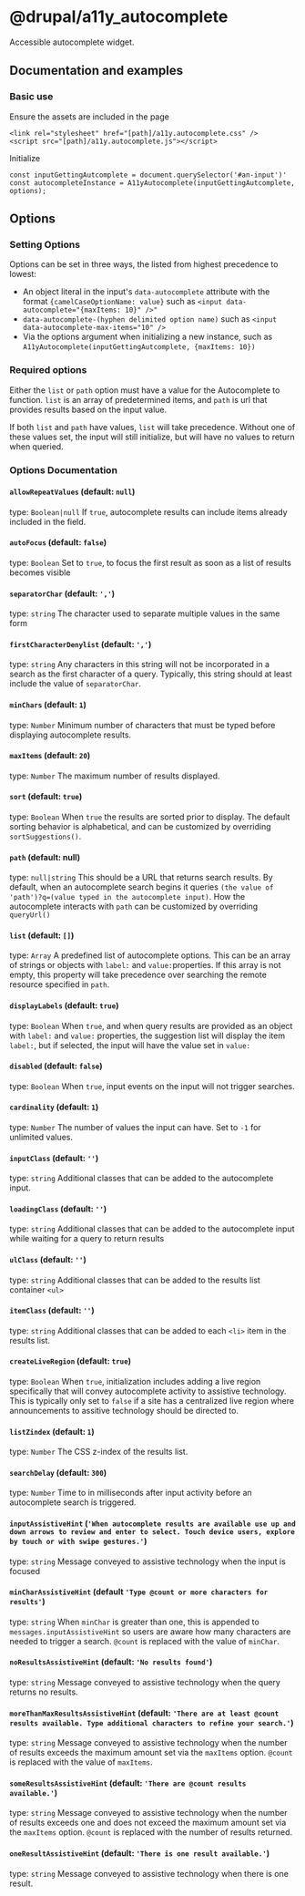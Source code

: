 # @drupal/a11y_autocomplete

Accessible autocomplete widget.

## Documentation and examples

### Basic use

Ensure the assets are included in the page

```
<link rel="stylesheet" href="[path]/a11y.autocomplete.css" />
<script src="[path]/a11y.autocomplete.js"></script>
```

Initialize

```
const inputGettingAutcomplete = document.querySelector('#an-input')'
const autocompleteInstance = A11yAutocomplete(inputGettingAutcomplete, options);
```

## Options

### Setting Options

Options can be set in three ways, the listed from highest precedence to lowest:

- An object literal in the input's `data-autocomplete` attribute with the format
  `{camelCaseOptionName: value}` such as `<input data-autocomplete="{maxItems: 10}" />"`
- `data-autocomplete-(hyphen delimited option name)` such as
  `<input data-autocomplete-max-items="10" />`
- Via the options argument when initializing a new instance, such as
  `A11yAutocomplete(inputGettingAutcomplete, {maxItems: 10})`

### Required options

Either the `list` or `path` option must have a value for the Autocomplete to function.
`list` is an array of predetermined items, and `path` is url that provides results
based on the input value.

If both `list` and `path` have values, `list` will take precedence. Without one
of these values set, the input will still initialize, but will have no values to return when queried.

### Options Documentation

#### `allowRepeatValues` (default: `null`)

type: `Boolean|null`
If `true`, autocomplete results can include items already included in the field.

#### `autoFocus` (default: `false`)

type: `Boolean`
Set to `true`, to focus the first result as soon as a list of results becomes visible

#### `separatorChar` (default: `','`)

type: `string`
The character used to separate multiple values in the same form

#### `firstCharacterDenylist` (default: `','`)

type: `string`
Any characters in this string will not be incorporated in a search as the first
character of a query. Typically, this string should at least include the value of `separatorChar`.

#### `minChars` (default: `1`)

type: `Number`
Minimum number of characters that must be typed before displaying autocomplete results.

#### `maxItems` (default: `20`)

type: `Number`
The maximum number of results displayed.

#### `sort` (default: `true`)

type: `Boolean`
When `true` the results are sorted prior to display. The default sorting behavior
is alphabetical, and can be customized by overriding `sortSuggestions()`.

#### `path` (default: null)

type: `null|string`
This should be a URL that returns search results. By default, when an autocomplete
search begins it queries `(the value of 'path')?q=(value typed in the autocomplete input)`.
How the autocomplete interacts with `path` can be customized by overriding `queryUrl()`

#### `list` (default: `[]`)

type: `Array`
A predefined list of autocomplete options. This can be an array of strings or objects with
`label:` and `value:`properties. If this array is not empty, this property will take
precedence over searching the remote resource specified in `path`.

#### `displayLabels` (default: `true`)

type: `Boolean`
When `true`, and when query results are provided as an object with `label:` and `value:` properties, the suggestion list
will display the item `label:`, but if selected, the input will have the value set in `value:`

#### `disabled` (default: `false`)

type: `Boolean`
When `true`, input events on the input will not trigger searches.

#### `cardinality` (default: `1`)

type: `Number`
The number of values the input can have. Set to `-1` for unlimited values.

#### `inputClass` (default: `''`)

type: `string`
Additional classes that can be added to the autocomplete input.

#### `loadingClass` (default: `''`)

type: `string`
Additional classes that can be added to the autocomplete input while waiting for
a query to return results

#### `ulClass` (default: `''`)

type: `string`
Additional classes that can be added to the results list container `<ul>`

#### `itemClass` (default: `''`)

type: `string`
Additional classes that can be added to each `<li>` item in the results list.

#### `createLiveRegion` (default: `true`)

type: `Boolean`
When `true`, initialization includes adding a live region specifically that will
convey autocomplete activity to assistive technology. This is typically only set
to `false` if a site has a centralized live region where announcements to
assitive technology should be directed to.

#### `listZindex` (default: `1`)

type: `Number`
The CSS z-index of the results list.

#### `searchDelay` (default: `300`)

type: `Number`
Time to in milliseconds after input activity before an autocomplete search is
triggered.

#### `inputAssistiveHint` (`'When autocomplete results are available use up and down arrows to review and enter to select. Touch device users, explore by touch or with swipe gestures.'`)

type: `string`
Message conveyed to assistive technology when the input is focused

#### `minCharAssistiveHint` (default `'Type @count or more characters for results'`)

type: `string`
When `minChar` is greater than one, this is appended to `messages.inputAssistiveHint`
so users are aware how many characters are needed to trigger a search. `@count` is
replaced with the value of `minChar`.

#### `noResultsAssistiveHint` (default: `'No results found'`)

type: `string`
Message conveyed to assistive technology when the query returns no results.

#### `moreThanMaxResultsAssistiveHint` (default: `'There are at least @count results available. Type additional characters to refine your search.'`)

type: `string`
Message conveyed to assistive technology when the number of results exceeds the
maximum amount set via the `maxItems` option. `@count` is replaced with the
value of `maxItems`.

#### `someResultsAssistiveHint` (default: `'There are @count results available.'`)

type: `string`
Message conveyed to assistive technology when the number of results exceeds one
and does not exceed the maximum amount set via the `maxItems` option. `@count` is
replaced with the number of results returned.

#### `oneResultAssistiveHint` (default: `'There is one result available.'`)

type: `string`
Message conveyed to assistive technology when there is one result.
